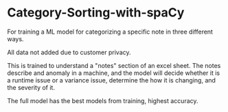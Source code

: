 # Category-Sorting-with-spaCy
For training a ML model for categorizing a specific note in three different ways.

All data not added due to customer privacy. 

This is trained to understand a "notes" section of an excel sheet. The notes describe and anomaly in a machine, and the model will decide whether it is 
a runtime issue or a variance issue, determine the how it is changing, and the severity of it.

The full model has the best models from training, highest accuracy. 
